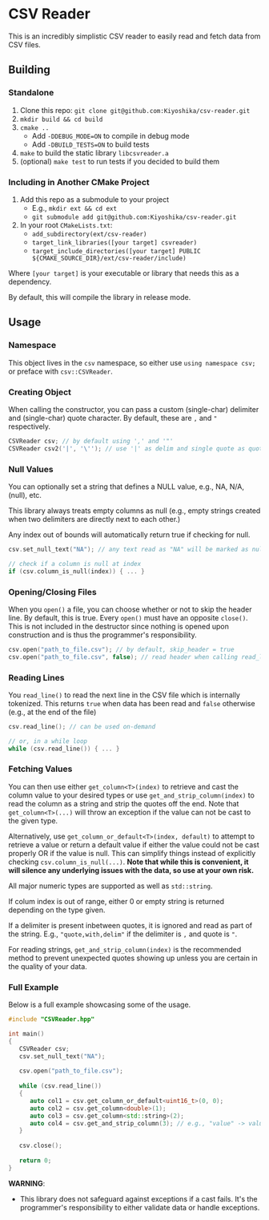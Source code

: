 # CSV Reader
This is an incredibly simplistic CSV reader to easily read and fetch data from CSV files.

## Building
### Standalone
1. Clone this repo: `git clone git@github.com:Kiyoshika/csv-reader.git`
2. `mkdir build && cd build`
3. `cmake ..`
   * Add `-DDEBUG_MODE=ON` to compile in debug mode
   * Add `-DBUILD_TESTS=ON` to build tests
4. `make` to build the static library `libcsvreader.a`
5. (optional) `make test` to run tests if you decided to build them
### Including in Another CMake Project
1. Add this repo as a submodule to your project
   * E.g., `mkdir ext && cd ext`
   * `git submodule add git@github.com:Kiyoshika/csv-reader.git`
2. In your root `CMakeLists.txt`:
   * `add_subdirectory(ext/csv-reader)`
   * `target_link_libraries([your target] csvreader)`
   * `target_include_directories([your target] PUBLIC ${CMAKE_SOURCE_DIR}/ext/csv-reader/include)`

Where `[your target]` is your executable or library that needs this as a dependency.

By default, this will compile the library in release mode.

## Usage
### Namespace
This object lives in the `csv` namespace, so either use `using namespace csv;` or preface with `csv::CSVReader`.

### Creating Object
When calling the constructor, you can pass a custom (single-char) delimiter and (single-char) quote character. By default, these are `,` and `"` respectively.
```cpp
CSVReader csv; // by default using ',' and '"'
CSVReader csv2('|', '\''); // use '|' as delim and single quote as quote char
```

### Null Values
You can optionally set a string that defines a NULL value, e.g., NA, N/A, (null), etc. 

This library always treats empty columns as null (e.g., empty strings created when two delimiters are directly next to each other.)

Any index out of bounds will automatically return true if checking for null.
```cpp
csv.set_null_text("NA"); // any text read as "NA" will be marked as null

// check if a column is null at index
if (csv.column_is_null(index)) { ... }
```

### Opening/Closing Files
When you `open()` a file, you can choose whether or not to skip the header line. By default, this is true. Every `open()` must have an opposite `close()`. This is not included in the destructor since nothing is opened upon construction and is thus the programmer's responsibility.
```cpp
csv.open("path_to_file.csv"); // by default, skip_header = true
csv.open("path_to_file.csv", false); // read header when calling read_line() next
```

### Reading Lines
You `read_line()` to read the next line in the CSV file which is internally tokenized. This returns `true` when data has been read and `false` otherwise (e.g., at the end of the file)
```cpp
csv.read_line(); // can be used on-demand

// or, in a while loop
while (csv.read_line()) { ... }
```

### Fetching Values
You can then use either `get_column<T>(index)` to retrieve and cast the column value to your desired types or use `get_and_strip_column(index)` to read the column as a string and strip the quotes off the end. Note that `get_column<T>(...)` will throw an exception if the value can not be cast to the given type.

Alternatively, use `get_column_or_default<T>(index, default)` to attempt to retrieve a value or return a default value if either the value could not be cast properly OR if the value is null. This can simplify things instead of explicitly checking `csv.column_is_null(...)`. **Note that while this is convenient, it will silence any underlying issues with the data, so use at your own risk.**

All major numeric types are supported as well as `std::string`.

If colum index is out of range, either 0 or empty string is returned depending on the type given.

If a delimiter is present inbetween quotes, it is ignored and read as part of the string. E.g., `"quote,with,delim"` if the delimiter is `,` and quote is `"`.

For reading strings, `get_and_strip_column(index)` is the recommended method to prevent unexpected quotes showing up unless you are certain in the quality of your data.

### Full Example
Below is a full example showcasing some of the usage.
```cpp
#include "CSVReader.hpp"

int main()
{
   CSVReader csv;
   csv.set_null_text("NA");
   
   csv.open("path_to_file.csv");
   
   while (csv.read_line())
   {
      auto col1 = csv.get_column_or_default<uint16_t>(0, 0);
      auto col2 = csv.get_column<double>(1);
      auto col3 = csv.get_column<std::string>(2);
      auto col4 = csv.get_and_strip_column(3); // e.g., "value" -> value
   }
   
   csv.close();
   
   return 0;
}
```
**WARNING**:
* This library does not safeguard against exceptions if a cast fails. It's the programmer's responsibility to either validate data or handle exceptions.
